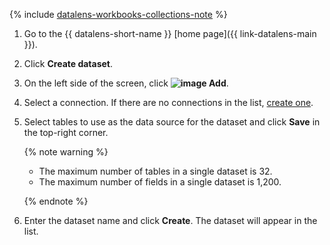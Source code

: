 
{% include [datalens-workbooks-collections-note](../../../_includes/datalens/operations/datalens-workbooks-collections-note.md) %}



1. Go to the {{ datalens-short-name }} [home page]({{ link-datalens-main }}).
1. Click **Create dataset**.



1. On the left side of the screen, click **![image](../../../_assets/console-icons/plus.svg) Add**.
1. Select a connection. If there are no connections in the list, [create one](../../../datalens/concepts/connection.md).
1. Select tables to use as the data source for the dataset and click **Save** in the top-right corner.

   {% note warning %}

   * The maximum number of tables in a single dataset is 32.
   * The maximum number of fields in a single dataset is 1,200.

   {% endnote %}

1. Enter the dataset name and click **Create**. The dataset will appear in the list.
